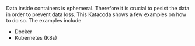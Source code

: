 Data inside containers is ephemeral. Therefore it is crucial to pesist the data in order to prevent data loss. This Katacoda shows a few examples on how to do so. The examples include
 - Docker
 - Kubernetes (K8s)